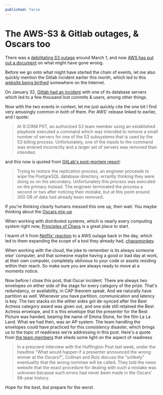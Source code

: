 ```yaml
---
published: false
---
```

# The AWS-S3 & Gitlab outages, & Oscars too

There was a [debilitating S3 outage](https://twitter.com/awscloud/status/836656554212372480) around March 1, and now [AWS has put out a document](https://aws.amazon.com/message/41926/) on what might have gone wrong.

Before we go onto what might have started the chain of events, let me also quickly mention the Gitlab incident earlier this month, which led to this [website being birthed](http://checkyourbackups.work) somewhere on the Internet.

On January 32, [Gitlab had an incident](https://about.gitlab.com/2017/02/01/gitlab-dot-com-database-incident/) with one of its database servers which led to a few thousand lost commits & users, among other things.

Now with the two events in context, let me just quickly cite the one bit I find very amusingly common in both of them. Per AWS' release linked to earlier, and I quote:

> At 9:37AM PST, an authorized S3 team member using an established playbook executed a command which was intended to remove a small number of servers for one of the S3 subsystems that is used by the S3 billing process. Unfortunately, one of the inputs to the command was entered incorrectly and a larger set of servers was removed than intended.

and this now is quoted from [GitLab's post-mortem report](https://about.gitlab.com/2017/02/10/postmortem-of-database-outage-of-january-31/):

> Trying to restore the replication process, an engineer proceeds to wipe the PostgreSQL database directory, errantly thinking they were doing so on the secondary. Unfortunately this process was executed on the primary instead. The engineer terminated the process a second or two after noticing their mistake, but at this point around 300 GB of data had already been removed.

If you're thinking clearly humans messed this one up, then wait. You maybe thinking about the [Oscars mix-up](https://www.theguardian.com/film/2017/feb/27/pricewaterhousecoopers-issues-sincere-apology-for-oscars-blunder)

When working with distributed systems, which is nearly every computing system right now, [Principles of Chaos]( http://principlesofchaos.org/) is a great place to start.

I learnt of it from [Netflix' reaction](http://techblog.netflix.com/2011/04/lessons-netflix-learned-from-aws-outage.html) to a AWS outage back in the day, which led to them expanding the scope of a tool they already had, [chaosmonkey](https://github.com/netflix/chaosmonkey).

When working with the cloud, the joke to remember is its always someone else' computer, and that someone maybe having a good or bad day at work, at their own computer, completely oblivious to your code or assets residing within their reach. So make sure you are always ready to move at a moments notice.

Now before I close this post, that Oscar incident. There are always two envelopes on either side of the stage for every category of the prize. That's redundancy, or availability, in CAP theorem speak. And we naturally have partition as well. Whenever you have partition, communication and latency is key.
The two stacks on the either sides got de-synced after the Best Actress category award was given out, and one side still retained the Best Actress envelope, and it is this envelope that the presenter for the Best Picture was handed, bearing the name of Emma Stone, for the film La La Land. What we had then, was an AP system.
The team handling the envelopes could have practiced for this consistency disaster, which brings us to the topic of readiness we're addressing in this post.
Here's a quote from [the team members](https://www.theguardian.com/film/2017/feb/27/pricewaterhousecoopers-issues-sincere-apology-for-oscars-blunder) that sheds some light on the aspect of readiness
>In a prescient interview with the Huffington Post last week, under the headline "What would happen if a presenter announced the wrong winner at the Oscars?", Cullinan and Ruiz discuss the "unlikely" eventuality that the wrong nominee will be called.
They told the news website that the exact procedure for dealing with such a mistake was unknown because such errors had never been made in the Oscars' 88-year history.

Hope for the best, but prepare for the worst.